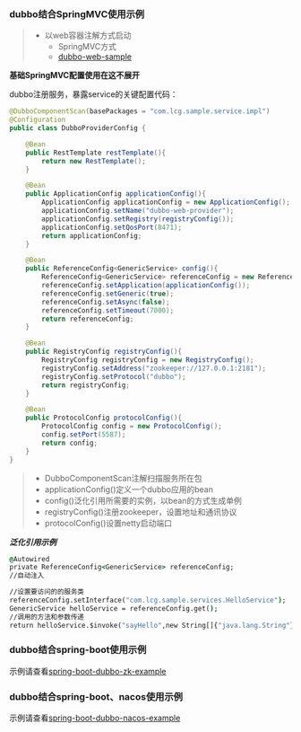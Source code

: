 ### dubbo结合SpringMVC使用示例

>- 以web容器注解方式启动
>   - SpringMVC方式
>   - [dubbo-web-sample](../../../../code/dubbo-web-sample)

**基础SpringMVC配置使用在这不展开**

dubbo注册服务，暴露service的关键配置代码：

```java
@DubboComponentScan(basePackages = "com.lcg.sample.service.impl")
@Configuration
public class DubboProviderConfig {

    @Bean
    public RestTemplate restTemplate(){
        return new RestTemplate();
    }

    @Bean
    public ApplicationConfig applicationConfig(){
        ApplicationConfig applicationConfig = new ApplicationConfig();
        applicationConfig.setName("dubbo-web-provider");
        applicationConfig.setRegistry(registryConfig());
        applicationConfig.setQosPort(8471);
        return applicationConfig;
    }

    @Bean
    public ReferenceConfig<GenericService> config(){
        ReferenceConfig<GenericService> referenceConfig = new ReferenceConfig<>();
        referenceConfig.setApplication(applicationConfig());
        referenceConfig.setGeneric(true);
        referenceConfig.setAsync(false);
        referenceConfig.setTimeout(7000);
        return referenceConfig;
    }

    @Bean
    public RegistryConfig registryConfig(){
        RegistryConfig registryConfig = new RegistryConfig();
        registryConfig.setAddress("zookeeper://127.0.0.1:2181");
        registryConfig.setProtocol("dubbo");
        return registryConfig;
    }

    @Bean
    public ProtocolConfig protocolConfig(){
        ProtocolConfig config = new ProtocolConfig();
        config.setPort(5587);
        return config;
    }
}
```

>- DubboComponentScan注解扫描服务所在包
>- applicationConfig()定义一个dubbo应用的bean
>- config()泛化引用所需要的实例，以bean的方式生成单例
>- registryConfig()注册zookeeper，设置地址和通讯协议
>- protocolConfig()设置netty启动端口

***泛化引用示例***

```cmd
@Autowired
private ReferenceConfig<GenericService> referenceConfig;
//自动注入

//设置要访问的的服务类
referenceConfig.setInterface("com.lcg.sample.services.HelloService");
GenericService helloService = referenceConfig.get();
//调用的方法和参数传递
return helloService.$invoke("sayHello",new String[]{"java.lang.String"},new Object[]{"consumer"});
```

### dubbo结合spring-boot使用示例

示例请查看[spring-boot-dubbo-zk-example](https://github.com/87-midnight/spring-boot-example/tree/master/spring-boot-dubbo-zk-example)

### dubbo结合spring-boot、nacos使用示例

示例请查看[spring-boot-dubbo-nacos-example](https://github.com/87-midnight/spring-boot-example/tree/master/spring-boot-dubbo-nacos-example)